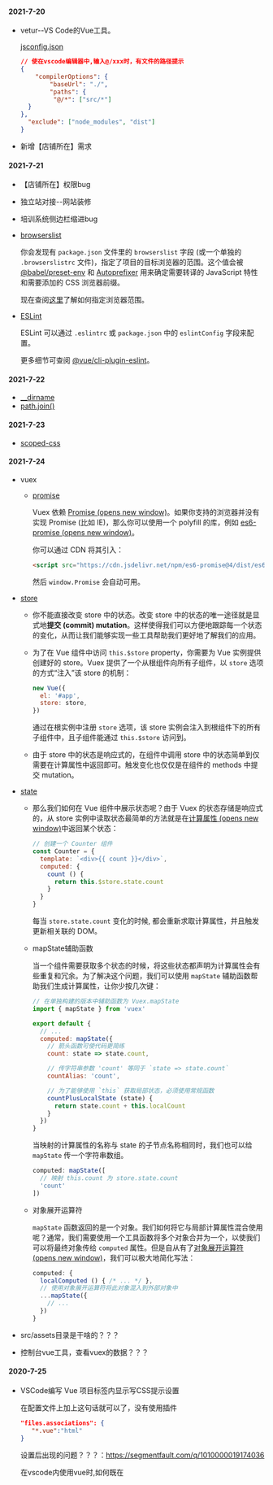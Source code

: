 #### **2021-7-20**

- vetur--VS Code的Vue工具。

  [jsconfig.json](https://vuejs.github.io/vetur/guide/setup.html#path-mapping)

  ```json
  // 使在vscode编辑器中,输入@/xxx时，有文件的路径提示
  {
      "compilerOptions": {
          "baseUrl": "./",
          "paths": {
           "@/*": ["src/*"]
  	}
  },
  	"exclude": ["node_modules", "dist"]
  }
  ```

- 新增【店铺所在】需求

#### 2021-7-21

- 【店铺所在】权限bug

- 独立站对接--网站装修

- 培训系统侧边栏缩进bug

- [browserslist](https://cli.vuejs.org/zh/guide/browser-compatibility.html#browserslist)

  你会发现有 `package.json` 文件里的 `browserslist` 字段 (或一个单独的 `.browserslistrc` 文件)，指定了项目的目标浏览器的范围。这个值会被 [@babel/preset-env](https://new.babeljs.io/docs/en/next/babel-preset-env.html) 和 [Autoprefixer](https://github.com/postcss/autoprefixer) 用来确定需要转译的 JavaScript 特性和需要添加的 CSS 浏览器前缀。

  现在查阅[这里](https://github.com/ai/browserslist)了解如何指定浏览器范围。

- [ESLint](https://cli.vuejs.org/zh/config/#eslint) 

  ESLint 可以通过 `.eslintrc` 或 `package.json` 中的 `eslintConfig` 字段来配置。

  更多细节可查阅 [@vue/cli-plugin-eslint](https://github.com/vuejs/vue-cli/tree/dev/packages/%40vue/cli-plugin-eslint)。

#### 2021-7-22

- [__dirname](http://nodejs.cn/api/modules.html#modules_dirname)
- [path.join()](http://nodejs.cn/api/path.html#path_path_join_paths)

#### 2021-7-23

- [scoped-css](https://vue-loader.vuejs.org/zh/guide/scoped-css.html#scoped-css)

#### 2021-7-24

- vuex

  - [promise](https://vuex.vuejs.org/zh/installation.html#promise)

    Vuex 依赖 [Promise (opens new window)](https://developer.mozilla.org/zh-CN/docs/Web/JavaScript/Guide/Using_promises)。如果你支持的浏览器并没有实现 Promise (比如 IE)，那么你可以使用一个 polyfill 的库，例如 [es6-promise (opens new window)](https://github.com/stefanpenner/es6-promise)。

    你可以通过 CDN 将其引入：

    ```html
    <script src="https://cdn.jsdelivr.net/npm/es6-promise@4/dist/es6-promise.auto.js"></script>
    ```

    然后 `window.Promise` 会自动可用。

- [store](https://vuex.vuejs.org/zh/guide/) 

  - 你不能直接改变 store 中的状态。改变 store 中的状态的唯一途径就是显式地**提交 (commit) mutation**。这样使得我们可以方便地跟踪每一个状态的变化，从而让我们能够实现一些工具帮助我们更好地了解我们的应用。

  - 为了在 Vue 组件中访问 `this.$store` property，你需要为 Vue 实例提供创建好的 store。Vuex 提供了一个从根组件向所有子组件，以 `store` 选项的方式“注入”该 store 的机制：

    ```js
    new Vue({
      el: '#app',
      store: store,
    })
    ```

    通过在根实例中注册 `store` 选项，该 store 实例会注入到根组件下的所有子组件中，且子组件能通过 `this.$store` 访问到。

  - 由于 store 中的状态是响应式的，在组件中调用 store 中的状态简单到仅需要在计算属性中返回即可。触发变化也仅仅是在组件的 methods 中提交 mutation。

- [state](https://vuex.vuejs.org/zh/guide/state.html)

  - 那么我们如何在 Vue 组件中展示状态呢？由于 Vuex 的状态存储是响应式的，从 store 实例中读取状态最简单的方法就是在[计算属性 (opens new window)](https://cn.vuejs.org/guide/computed.html)中返回某个状态：

    ```js
    // 创建一个 Counter 组件
    const Counter = {
      template: `<div>{{ count }}</div>`,
      computed: {
        count () {
          return this.$store.state.count
        }
      }
    }
    ```

    每当 `store.state.count` 变化的时候, 都会重新求取计算属性，并且触发更新相关联的 DOM。

  - mapState辅助函数

    当一个组件需要获取多个状态的时候，将这些状态都声明为计算属性会有些重复和冗余。为了解决这个问题，我们可以使用 `mapState` 辅助函数帮助我们生成计算属性，让你少按几次键：

    ```js
    // 在单独构建的版本中辅助函数为 Vuex.mapState
    import { mapState } from 'vuex'
    
    export default {
      // ...
      computed: mapState({
        // 箭头函数可使代码更简练
        count: state => state.count,
    
        // 传字符串参数 'count' 等同于 `state => state.count`
        countAlias: 'count',
    
        // 为了能够使用 `this` 获取局部状态，必须使用常规函数
        countPlusLocalState (state) {
          return state.count + this.localCount
        }
      })
    }
    ```

    当映射的计算属性的名称与 state 的子节点名称相同时，我们也可以给 `mapState` 传一个字符串数组。

    ```js
    computed: mapState([
      // 映射 this.count 为 store.state.count
      'count'
    ])
    ```

  - 对象展开运算符

    `mapState` 函数返回的是一个对象。我们如何将它与局部计算属性混合使用呢？通常，我们需要使用一个工具函数将多个对象合并为一个，以使我们可以将最终对象传给 `computed` 属性。但是自从有了[对象展开运算符 (opens new window)](https://github.com/tc39/proposal-object-rest-spread)，我们可以极大地简化写法：

    ```js
    computed: {
      localComputed () { /* ... */ },
      // 使用对象展开运算符将此对象混入到外部对象中
      ...mapState({
        // ...
      })
    }
    ```

- src/assets目录是干啥的？？？

- 控制台vue工具，查看vuex的数据？？？

#### 2020-7-25

- VSCode编写 Vue 项目标签内显示写CSS提示设置

  在配置文件上加上这句话就可以了，没有使用插件

  ```json
  "files.associations": {
     "*.vue":"html"
  }
  ```

  设置后出现的问题？？？：https://segmentfault.com/q/1010000019174036

  在vscode内使用vue时,如何既在<template>内标签补全,又在<style>中不会因scss出现红色波浪线

  售后系统-validate.js是干啥用的？

#### 2020-7-25

- [vue代码风格指南](https://cn.vuejs.org/v2/style-guide/#%E5%8D%95%E6%96%87%E4%BB%B6%E7%BB%84%E4%BB%B6%E6%96%87%E4%BB%B6%E7%9A%84%E5%A4%A7%E5%B0%8F%E5%86%99%E5%BC%BA%E7%83%88%E6%8E%A8%E8%8D%90)

- vue刷新页面？？？

  this.$router.go(0)？？？

  https://www.jianshu.com/p/5f9db6b8914b

- [scoped css](https://vue-loader.vuejs.org/zh/guide/scoped-css.html#%E6%B7%B1%E5%BA%A6%E4%BD%9C%E7%94%A8%E9%80%89%E6%8B%A9%E5%99%A8)

  有些像 Sass 之类的预处理器无法正确解析 `>>>`。这种情况下你可以使用 `/deep/` 或 `::v-deep` 操作符取而代之——两者都是 `>>>` 的别名，同样可以正常工作。

#### 2020-7-26

- vue中给组件命名，不能与已有标签名重复，如有使用自己封装的table组件，在引入组件时：

  `import MyTable from './components/Table.vue'`

  使用时：

  `<table></table>`

  这样组件不会生效，因为<table>是已经存在的标签名

- prop警告【属性“：isCollapse”必须用连字符连接】解决

  https://blog.csdn.net/zqq_1119/article/details/110183024

  代码规范：https://cn.vuejs.org/v2/style-guide/#Prop-%E5%90%8D%E5%A4%A7%E5%B0%8F%E5%86%99%E5%BC%BA%E7%83%88%E6%8E%A8%E8%8D%90

#### 2020-7-29

- [vue cli3 图片放在 public目录好还是放在assets目录好](https://segmentfault.com/q/1010000021475747)？？？

- @click事假在template标签上不生效

- this.$emit('update:title', newTitle)

  可以理解为多prop进行“双向绑定”
  
  https://cn.vuejs.org/v2/guide/components-custom-events.html#sync-%E4%BF%AE%E9%A5%B0%E7%AC%A6

#### 2020-7-30

- flex布局导致子项高度相同

  原因：Flex 布局的默认设置为：

    把所有子项变成水平排列。
    默认不自动换行。
    让子项与其内容等宽，并把所有子项的高度变为最高子项的高度。

  解决方法：

  直接在flex容器上，将align-items设为 flex-start,或者align-items属性的其他值都可以,子项就会保持其自身的高度了。

  如果是使用了flex-wrap，则应该使用align-content，而不是align-items

- flex容器中子项缩小到一定宽度后，换行显示

  flex容器设置flex-wrap: wrap;子项设置最小宽度

- 上传封装、图片预览？？？

- 接口注释-编辑器可提示？？？

- 添加、编辑弹框组件

  父组件点击【添加】传id=0，点击【编辑】传对应id，在子组件接受id，id=0则不调详情接口，否则调详情接口回显数据，不能在子组件的created里面写调详情接口的方法，因为子组件在父组件创建时只加载了一次。

  目前的解决办法是在子组件的watch监听父组件传过来的id，但是这样导致点击不同数据的【编辑】按钮时，正常回显对应的数据，点击同一条数据的【编辑】按钮，第一次正常，第二次没有回显数据，因为没有调接口，由于id没有改变，就没有触发watch中对id的监听。

  目前是在弹框关闭时，会清空弹框中表单的数据，将id也放在这个handleReset方法中，通过`this.$emit('update:id', 0)`去更改父组件传过来的id，当再次点击【编辑】时，id的值都会变化，除了点击【添加】时，点击【添加】也不用触发详情接口

#### 2020-7-31

- ```html
  // el-form标签中使用:inline="true"时，输入框的宽度比下拉框小，因为下拉框有箭头图标，输入框加上clearable就行
  <el-form :model="form" :inline="true" :rules="rules" ref="ruleForm" label-width="130px">
  ```

- el-input支持复合型输入框，el-input-number不支持复合型输入框，想要复合型输入框右侧有上下箭头的效果，可以在el-input上加上type=number

- vue element select change事件获取$event？？？

#### 2020-8-2

- 页面初始化有多个请求，如果token过期了，就提示多次了？？？

- 登录时提示验证码不正确就刷新验证码，是否需要？？？

- render、createElement？？？

  https://cn.vuejs.org/v2/guide/render-function.html#%E5%9F%BA%E7%A1%80

  https://segmentfault.com/a/1190000014372320

- `import { MessageBox } from 'element-ui'`可以使用`MessageBox.confirm`，使用`MessageBox.msgbox`报错？？？

- eslint错误自动改正？？？

2



